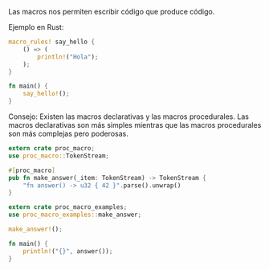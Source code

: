 Las macros nos permiten escribir código que produce código\.

Ejemplo en Rust:
```rust
macro_rules! say_hello {
    () => (
        println!("Hola");
    );
}

fn main() {
    say_hello!();
}
```
Consejo: Existen las macros declarativas y las macros procedurales\. Las macros declarativas son
más simples mientras que las macros procedurales son más complejas pero poderosas\.
```rust
extern crate proc_macro;
use proc_macro::TokenStream;

#[proc_macro]
pub fn make_answer(_item: TokenStream) -> TokenStream {
    "fn answer() -> u32 { 42 }".parse().unwrap()
}
```
```rust
extern crate proc_macro_examples;
use proc_macro_examples::make_answer;

make_answer!();

fn main() {
    println!("{}", answer());
}
```
